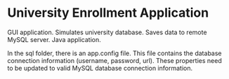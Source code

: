 # University Enrollment Application
 GUI application. Simulates university database. Saves data to remote MySQL server. Java application.

In the sql folder, there is an app.config file. This file contains the database connection information (username, password, url).
These properties need to be updated to valid MySQL database connection information.
